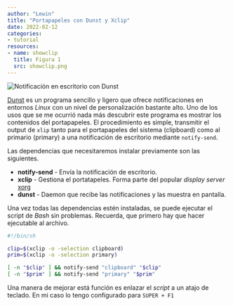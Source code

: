```yaml
---
author: "Lewin"
title: "Portapapeles con Dunst y Xclip"
date: 2022-02-12
categories:
- tutorial
resources:
- name: showclip
  title: Figura 1
  src: showclip.png
---
```


![Notificación en escritorio con Dunst](showclip)

[Dunst](https://github.com/dunst-project/dunst) es un programa sencillo y ligero que ofrece notificaciones en entornos *Linux* con un nivel de personalización bastante alto. Uno de los usos que se me ocurrió nada más descubrir este programa es mostrar los contenidos del portapapeles. El procedimiento es simple, transmitir el output de `xlip` tanto para el portapapeles del sistema (clipboard) como al primario (primary) a una notificación de escritorio mediante `notify-send`.

Las dependencias que necesitaremos instalar previamente son las siguientes.

- **notify-send** - Envía la notificación de escritorio.
- **xclip** - Gestiona el portatapeles. Forma parte del popular *display server* [xorg](https://wiki.archlinux.org/title/xorg)
- **dunst** - Daemon que recibe las notificaciones y las muestra en pantalla.

Una vez todas las dependencias estén instaladas, se puede ejecutar el script de *Bash*  sin problemas. Recuerda, que primero hay que hacer ejecutable al archivo.

```bash
#!/bin/sh

clip=$(xclip -o -selection clipboard)
prim=$(xclip -o -selection primary)

[ -n "$clip" ] && notify-send "clipboard" "$clip"
[ -n "$prim" ] && notify-send "primary" "$prim"
```

Una manera de mejorar está función es enlazar el *script* a un atajo de teclado. En mi caso lo tengo configurado para `SUPER + F1`